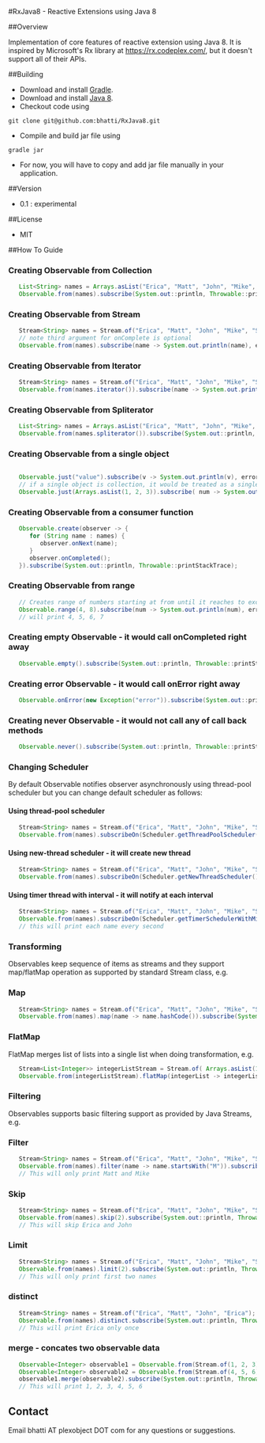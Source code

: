 #RxJava8 - Reactive Extensions using Java 8

##Overview

Implementation of core features of reactive extension using Java 8. It is inspired by Microsoft's Rx library at https://rx.codeplex.com/, but it doesn't support all of their APIs.



##Building
 - Download and install <a href="http://www.gradle.org/downloads">Gradle</a>.
 - Download and install <a href="http://www.oracle.com/technetwork/java/javase/downloads/jdk8-downloads-2133151.html">Java 8</a>.
 - Checkout code using 

```
git clone git@github.com:bhatti/RxJava8.git
```

 - Compile and build jar file using

```
gradle jar
```
 
 - For now, you will have to copy and add jar file manually in your application.


##Version
 - 0.1 : experimental
 
##License
 - MIT

##How To Guide

### Creating Observable from Collection
```java 
   List<String> names = Arrays.asList("Erica", "Matt", "John", "Mike", "Scott", "Alex", "Jeff", "Brad"); 
   Observable.from(names).subscribe(System.out::println, Throwable::printStackTrace, () -> System.out.println("done"));
```


### Creating Observable from Stream
```java 
   Stream<String> names = Stream.of("Erica", "Matt", "John", "Mike", "Scott", "Alex", "Jeff", "Brad"); 
   // note third argument for onComplete is optional
   Observable.from(names).subscribe(name -> System.out.println(name), error -> error.printStackTrace());
```


### Creating Observable from Iterator
```java 
   Stream<String> names = Stream.of("Erica", "Matt", "John", "Mike", "Scott", "Alex", "Jeff", "Brad"); 
   Observable.from(names.iterator()).subscribe(name -> System.out.println(name), error -> error.printStackTrace());
```


### Creating Observable from Spliterator
```java 
   List<String> names = Arrays.asList("Erica", "Matt", "John", "Mike", "Scott", "Alex", "Jeff", "Brad"); 
   Observable.from(names.spliterator()).subscribe(System.out::println, Throwable::printStackTrace);
```


### Creating Observable from a single object
```java 

   Observable.just("value").subscribe(v -> System.out.println(v), error -> error.printStackTrace());
   // if a single object is collection, it would be treated as a single entity, e.g.
   Observable.just(Arrays.asList(1, 2, 3)).subscribe( num -> System.out.println(num), error -> error.printStackTrace());
```


### Creating Observable from a consumer function
```java 
   Observable.create(observer -> {
      for (String name : names) {
         observer.onNext(name);
      }
      observer.onCompleted();
   }).subscribe(System.out::println, Throwable::printStackTrace);
```

### Creating Observable from range
```java 
   // Creates range of numbers starting at from until it reaches to exclusively
   Observable.range(4, 8).subscribe(num -> System.out.println(num), error -> error.printStackTrace());
   // will print 4, 5, 6, 7
```


### Creating empty Observable - it would call onCompleted right away
```java 
   Observable.empty().subscribe(System.out::println, Throwable::printStackTrace, () -> System.out.println("Completed"));
```


### Creating error Observable - it would call onError right away
```java 
   Observable.onError(new Exception("error")).subscribe(System.out::println, Throwable::printStackTrace);
```


### Creating never Observable - it would not call any of call back methods
```java 
   Observable.never().subscribe(System.out::println, Throwable::printStackTrace);
```



### Changing Scheduler
By default Observable notifies observer asynchronously using thread-pool scheduler but you can change default scheduler as follows:

#### Using thread-pool scheduler
```java 
   Stream<String> names = Stream.of("Erica", "Matt", "John", "Mike", "Scott", "Alex", "Jeff", "Brad"); 
   Observable.from(names).subscribeOn(Scheduler.getThreadPoolScheduler()).subscribe(System.out::println, Throwable::printStackTrace);
```

#### Using new-thread scheduler - it will create new thread 
```java 
   Stream<String> names = Stream.of("Erica", "Matt", "John", "Mike", "Scott", "Alex", "Jeff", "Brad"); 
   Observable.from(names).subscribeOn(Scheduler.getNewThreadScheduler()).subscribe(System.out::println, Throwable::printStackTrace);
```

#### Using timer thread with interval - it will notify at each interval
```java 
   Stream<String> names = Stream.of("Erica", "Matt", "John", "Mike", "Scott", "Alex", "Jeff", "Brad"); 
   Observable.from(names).subscribeOn(Scheduler.getTimerSchedulerWithMilliInterval(1000)).subscribe(System.out::println, Throwable::printStackTrace);
   // this will print each name every second
```


### Transforming 
Observables keep sequence of items as streams and they support map/flatMap operation as supported by standard Stream class, e.g.
### Map
```java 
   Stream<String> names = Stream.of("Erica", "Matt", "John", "Mike", "Scott", "Alex", "Jeff", "Brad"); 
   Observable.from(names).map(name -> name.hashCode()).subscribe(System.out::println, Throwable::printStackTrace);
```


### FlatMap
FlatMap merges list of lists into a single list when doing transformation, e.g.
```java 
   Stream<List<Integer>> integerListStream = Stream.of( Arrays.asList(1, 2), Arrays.asList(3, 4), Arrays.asList(5));
   Observable.from(integerListStream).flatMap(integerList -> integerList.stream()).subscribe(System.out::println, Throwable::printStackTrace);
```

### Filtering
Observables supports basic filtering support as provided by Java Streams, e.g.
### Filter
```java 
   Stream<String> names = Stream.of("Erica", "Matt", "John", "Mike", "Scott", "Alex", "Jeff", "Brad"); 
   Observable.from(names).filter(name -> name.startsWith("M")).subscribe(System.out::println, Throwable::printStackTrace);
   // This will only print Matt and Mike
```


### Skip
```java 
   Stream<String> names = Stream.of("Erica", "Matt", "John", "Mike", "Scott", "Alex", "Jeff", "Brad"); 
   Observable.from(names).skip(2).subscribe(System.out::println, Throwable::printStackTrace);
   // This will skip Erica and John
```

### Limit
```java 
   Stream<String> names = Stream.of("Erica", "Matt", "John", "Mike", "Scott", "Alex", "Jeff", "Brad"); 
   Observable.from(names).limit(2).subscribe(System.out::println, Throwable::printStackTrace);
   // This will only print first two names
```


### distinct
```java 
   Stream<String> names = Stream.of("Erica", "Matt", "John", "Erica");
   Observable.from(names).distinct.subscribe(System.out::println, Throwable::printStackTrace);
   // This will print Erica only once
```



### merge - concates two observable data
```java 
   Observable<Integer> observable1 = Observable.from(Stream.of(1, 2, 3));
   Observable<Integer> observable2 = Observable.from(Stream.of(4, 5, 6));
   observable1.merge(observable2).subscribe(System.out::println, Throwable::printStackTrace);
   // This will print 1, 2, 3, 4, 5, 6
```



## Contact
  Email bhatti AT plexobject DOT com for any questions or suggestions.

